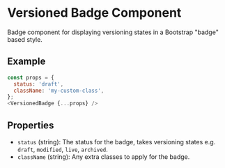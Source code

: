 # Versioned Badge Component

Badge component for displaying versioning states in a Bootstrap "badge" based style.

## Example
```js
const props = {
  status: 'draft',
  className: 'my-custom-class',
};
<VersionedBadge {...props} />
```

## Properties

 * `status` (string): The status for the badge, takes versioning states e.g. `draft`, `modified`, `live`, `archived`.
 * `className` (string): Any extra classes to apply for the badge.
